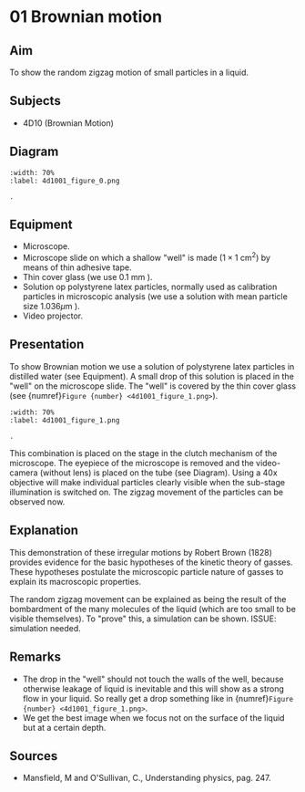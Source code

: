 # 01 Brownian motion 
    
  
## Aim   
 To show the random zigzag motion of small particles in a liquid.    
  
## Subjects   
* 4D10 (Brownian Motion)   

## Diagram
   
```{figure} figures/figure_0.png
:width: 70%  
:label: 4d1001_figure_0.png  

. 
```
     
  
## Equipment   
- Microscope.
- Microscope slide on which a shallow "well" is made $\left(1 \times 1 \mathrm{~cm}^{2}\right)$ by means of thin adhesive tape.
- Thin cover glass (we use $0.1 \mathrm{~mm}$ ).
- Solution op polystyrene latex particles, normally used as calibration particles in microscopic analysis (we use a solution with mean particle size $1.036 \mu \mathrm{m}$ ).
- Video projector. 

## Presentation   
To show Brownian motion we use a solution of polystyrene latex particles in distilled water (see Equipment). A small drop of this solution is placed in the "well" on the microscope slide. The "well" is covered by the thin cover glass (see {numref}`Figure {number} <4d1001_figure_1.png>`).  
```{figure} figures/figure_1.png
:width: 70%  
:label: 4d1001_figure_1.png  

. 
```

This combination is placed on the stage in the clutch mechanism of the microscope. The eyepiece of the microscope is removed and the video-camera (without lens) is placed on the tube (see Diagram). Using a 40x objective will make individual particles clearly visible when the sub-stage illumination is switched on. The zigzag movement of the particles can be observed now.
  
## Explanation   
 This demonstration of these irregular motions by Robert Brown (1828) provides evidence for the basic hypotheses of the kinetic theory of gasses. These hypotheses postulate the microscopic particle nature of gasses to explain its macroscopic properties.

The random zigzag movement can be explained as being the result of the bombardment of the many molecules of the liquid (which are too small to be visible themselves). To "prove" this, a simulation can be shown. ISSUE: simulation needed.


  
## Remarks
 *  The drop in the "well" should not touch the walls of the well, because otherwise leakage of liquid is inevitable and this will show as a strong flow in your liquid. So really get a drop something like in {numref}`Figure {number} <4d1001_figure_1.png>`. 
 *  We get the best image when we focus not on the surface of the liquid but at a certain depth.
   
  
## Sources
 *  Mansfield, M and O'Sullivan, C., Understanding physics, pag. 247.
  